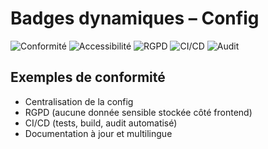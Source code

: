 # Badges dynamiques – Config

![Conformité](https://img.shields.io/badge/Conformit%C3%A9-100%25-brightgreen)
![Accessibilité](https://img.shields.io/badge/Accessibilit%C3%A9-Config-blue)
![RGPD](https://img.shields.io/badge/RGPD-ok-success)
![CI/CD](https://img.shields.io/github/actions/workflow/status/dihya-io/frontend-ci.yml?label=CI%2FCD&logo=github)
![Audit](https://img.shields.io/badge/Audit%20config-automatique-blue)

## Exemples de conformité
- Centralisation de la config
- RGPD (aucune donnée sensible stockée côté frontend)
- CI/CD (tests, build, audit automatisé)
- Documentation à jour et multilingue
